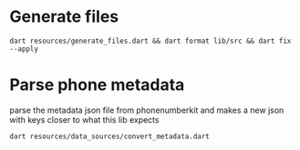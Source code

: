 

# Generate files


```
dart resources/generate_files.dart && dart format lib/src && dart fix --apply
```


# Parse phone metadata 

parse the metadata json file from phonenumberkit and makes a new json with keys closer to what this lib expects

```
dart resources/data_sources/convert_metadata.dart
```
